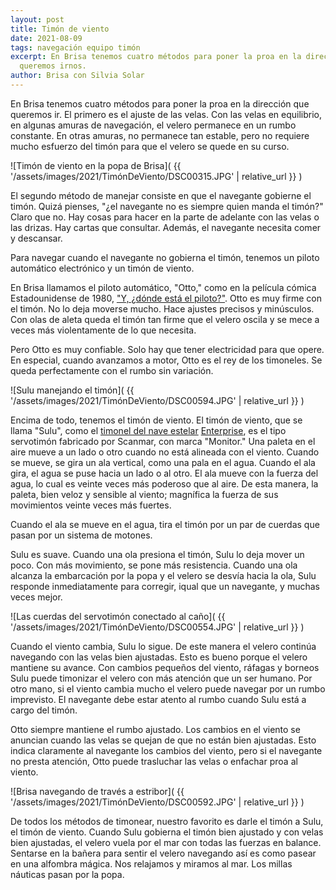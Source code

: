 ```yaml
---
layout: post
title: Timón de viento
date: 2021-08-09
tags: navegación equipo timón
excerpt: En Brisa tenemos cuatro métodos para poner la proa en la dirección donde
  queremos irnos.
author: Brisa con Silvia Solar
---
```


En Brisa tenemos cuatro métodos para poner la proa en la dirección que
queremos ir. El primero es el ajuste de las velas. Con las velas en
equilibrio, en algunas amuras de navegación, el velero permanece en un rumbo
constante. En otras amuras, no permanece tan estable, pero no requiere mucho
esfuerzo del timón para que el velero se quede en su curso.

![Timón de viento en la popa de Brisa](
  {{ '/assets/images/2021/TimónDeViento/DSC00315.JPG' | relative_url }}
)

El segundo método de manejar consiste en que el navegante gobierne el timón.
Quizá pienses, "¿el navegante no es siempre quien manda el timón?"
Claro que no. Hay cosas para
hacer en la parte de adelante con las velas o las drizas.
Hay cartas que consultar. Además,
el navegante necesita comer y descansar.

Para navegar cuando el navegante no gobierna el timón, tenemos un piloto
automático electrónico y un timón de viento.

En Brisa llamamos el piloto automático, "Otto," como en la película cómica
Estadounidense de 1980, ["Y, ¿dónde está el piloto?"][otto].  Otto es muy firme
con el timón.  No lo deja moverse mucho. Hace ajustes precisos y minúsculos. Con
olas de aleta queda el timón tan firme que el velero oscila y se mece a
veces más violentamente de lo que necesita.

Pero Otto es muy confiable. Solo hay que tener electricidad para que opere.
En especial, cuando avanzamos a motor, Otto es el rey de los timoneles.
Se queda perfectamente con el rumbo sin variación.

![Sulu manejando el timón](
  {{ '/assets/images/2021/TimónDeViento/DSC00594.JPG' | relative_url }}
)

Encima de todo, tenemos el timón de viento. El timón de viento, que se
llama "Sulu", como el [timonel del nave estelar][sulu] [Enterprise][ncc-1701],
es el tipo servotimón fabricado por Scanmar, con marca "Monitor." Una paleta en
el aire mueve a un lado o otro cuando no está alineada con el viento. Cuando se
mueve, se gira un ala vertical, como una pala en el agua.
Cuando el ala gira, el agua se puse hacia un
lado o al otro.  El ala mueve con la fuerza del agua, lo cual es veinte veces más
poderoso que al aire. De esta manera, la paleta, bien veloz y sensible al
viento; magnífica la fuerza de sus movimientos veinte veces más fuertes.

Cuando el ala se mueve en el agua, tira el timón por un par de cuerdas que
pasan por un sistema de motones.

Sulu es suave. Cuando una ola presiona el timón, Sulu lo deja mover un poco.
Con más movimiento, se pone más resistencia. Cuando una ola alcanza la
embarcación por
la popa y el velero se desvía hacia la ola, Sulu responde inmediatamente para
corregir, iqual que un navegante, y muchas veces mejor.

![Las cuerdas del servotimón conectado al caño](
  {{ '/assets/images/2021/TimónDeViento/DSC00554.JPG' | relative_url }}
)

Cuando el viento cambia, Sulu lo sigue. De este manera el velero continúa
navegando con las velas bien ajustadas. Esto es bueno porque el velero mantiene su
avance. Con cambios pequeños del viento, ráfagas y borneos Sulu puede
timonizar el velero con más atención que un ser humano. Por otro mano, si el
viento cambia mucho el velero puede navegar por un rumbo imprevisto. El
navegante debe estar atento al rumbo cuando Sulu está a cargo del timón.

Otto siempre mantiene el rumbo ajustado. Los cambios en el viento se anuncian
cuando las velas se quejan de que no están bien ajustadas. Esto indica
claramente al navegante los cambios del viento, pero si el navegante no presta
atención, Otto puede trasluchar las velas o enfachar proa al viento.

![Brisa navegando de través a estribor](
  {{ '/assets/images/2021/TimónDeViento/DSC00592.JPG' | relative_url }}
)

De todos los métodos de timonear, nuestro favorito es darle el timón a Sulu, el
timón de viento. Cuando Sulu gobierna el timón bien ajustado y con velas bien
ajustadas, el velero vuela por el mar con todas las fuerzas en balance.
Sentarse en la bañera para sentir el velero navegando así es como pasear en una
alfombra mágica. Nos relajamos y miramos al mar. Los millas náuticas pasan por
la popa.

[otto]: https://es.wikipedia.org/wiki/Airplane! "Y, ¿dónde está el piloto?"
[sulu]: https://es.wikipedia.org/wiki/Hikaru_Sulu
  "Hikaru Sulu, un oficial y piloto a bordo de la USS Enterprise (NCC-1701)"
[ncc-1701]: https://es.wikipedia.org/wiki/Enterprise#USS_Enterprise_(NCC-1701)
  "Crucero pesado clase Constitución"
